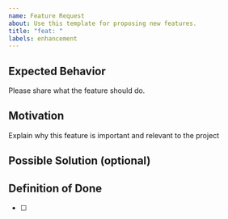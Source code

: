 ```yaml
---
name: Feature Request
about: Use this template for proposing new features.
title: "feat: "
labels: enhancement
---
```

## Expected Behavior
Please share what the feature should do.
## Motivation
Explain why this feature is important and relevant to the project

## Possible Solution (optional)

## Definition of Done
- [ ] 